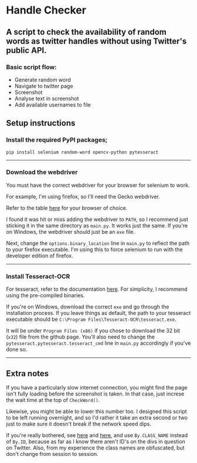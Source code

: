 # Handle Checker
## A script to check the availability of random words as twitter handles without using Twitter's public API.

### Basic script flow:
* Generate random word
* Navigate to twitter page
* Screenshot
* Analyse text in screenshot
* Add available usernames to file

## Setup instructions
### Install the required PyPI packages;
`pip install selenium random-word opencv-python pytesseract`

---

### Download the webdriver

You must have the correct webdriver for your browser for selenium to work.

For example, I'm using firefox, so I'll need the Gecko webdriver.

Refer to the table [here](https://selenium-python.readthedocs.io/installation.html#drivers) for your browser of choice.

I found it was hit or miss adding the webdriver to `PATH`, so I recommend just sticking it in the same directory as `main.py`. It works just the same.
If you're on Windows, the webdriver should just be an `exe` file.

Next, change the `options.binary_location` line in `main.py` to reflect the path to your firefox executable. I'm using this to force selenium to run with the developer edition of firefox.

---

### Install Tesseract-OCR

For tesseract, refer to the documentation [here](https://tesseract-ocr.github.io/tessdoc/#binaries). For simplicity, I recommend using the pre-compiled binaries.

If you're on Windows, download the correct `exe` and go through the installation process. If you leave things as default, the path to your tesseract executable should be `C:\Program Files\Tesseract-OCR\tesseract.exe`.

It will be under `Program Files (x86)` if you chose to download the 32 bit (`x32`) file from the github page.
You'll also need to change the `pytesseract.pytesseract.tesseract_cmd` line in `main.py` accordingly if you've done so.

---

## Extra notes
If you have a particularly slow internet connection, you might find the page isn't fully loading before the screenshot is taken. In that case, just increse the wait time at the top of `CheckWord()`.

Likewise, you might be able to lower this number too. I designed this script to be left running overnight, and so I'd rather it take an extra second or two just to make sure it doesn't break if the network speed dips.

If you're really bothered, see [here](https://stackoverflow.com/a/26567563) and [here](https://selenium-python.readthedocs.io/waits.html), and use `By.CLASS_NAME` instead of `By.ID`, because as far as I know there aren't ID's on the divs in question on Twitter. Also, from my experience the class names are obfuscated, but don't change from session to session.
